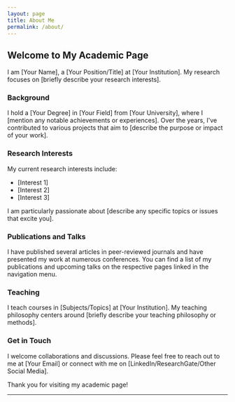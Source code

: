 ```yaml
---
layout: page
title: About Me
permalink: /about/
---
```


## Welcome to My Academic Page

I am [Your Name], a [Your Position/Title] at [Your Institution]. My research focuses on [briefly describe your research interests]. 

### Background

I hold a [Your Degree] in [Your Field] from [Your University], where I [mention any notable achievements or experiences]. Over the years, I've contributed to various projects that aim to [describe the purpose or impact of your work].

### Research Interests

My current research interests include:
- [Interest 1]
- [Interest 2]
- [Interest 3]

I am particularly passionate about [describe any specific topics or issues that excite you].

### Publications and Talks

I have published several articles in peer-reviewed journals and have presented my work at numerous conferences. You can find a list of my publications and upcoming talks on the respective pages linked in the navigation menu.

### Teaching

I teach courses in [Subjects/Topics] at [Your Institution]. My teaching philosophy centers around [briefly describe your teaching philosophy or methods].

### Get in Touch

I welcome collaborations and discussions. Please feel free to reach out to me at [Your Email] or connect with me on [LinkedIn/ResearchGate/Other Social Media].

Thank you for visiting my academic page!

---
